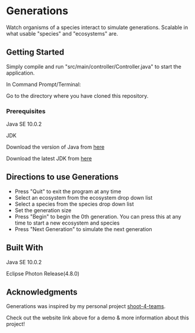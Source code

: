 # Generations

Watch organisms of a species interact to simulate generations. Scalable in what usable "species" and "ecosystems" are.

## Getting Started

Simply compile and run "src/main/controller/Controller.java" to start the application.

In Command Prompt/Terminal:

Go to the directory where you have cloned this repository.

### Prerequisites
Java SE 10.0.2

JDK

Download the version of Java from [here](https://java.com/en/download/)

Download the latest JDK from [here](https://www.oracle.com/technetwork/java/javase/downloads/index.html)

## Directions to use Generations

- Press "Quit" to exit the program at any time
- Select an ecosystem from the ecosystem drop down list
- Select a species from the species drop down list
- Set the generation size
- Press "Begin" to begin the 0th generation. You can press this at any time to start a new ecosystem and species
- Press "Next Generation" to simulate the next generation

## Built With

Java SE 10.0.2

Eclipse Photon Release(4.8.0)

## Acknowledgments

Generations was inspired by my personal project [shoot-4-teams](https://github.com/jhwang73/shoot-4-teams).

Check out the website link above for a demo & more information about this project!




